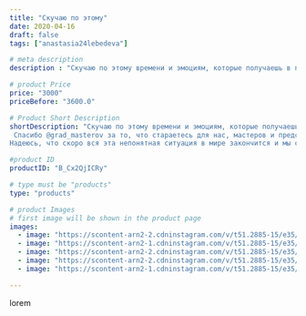 ```yaml
---
title: "Скучаю по этому"
date: 2020-04-16
draft: false
tags: ["anastasia24lebedeva"]

# meta description
description : "Скучаю по этому времени и эмоциям, которые получаешь в процессе. Дети очень интересные люди, с ними всегда весело. Особенно интересно наблюдать за ними когда он"

# product Price
price: "3000"
priceBefore: "3600.0"

# Product Short Description
shortDescription: "Скучаю по этому времени и эмоциям, которые получаешь в процессе. Дети очень интересные люди, с ними всегда весело. Особенно интересно наблюдать за ними когда они занимаются чем//-то новым для себя.
 Спасибо @grad_masterov за то, что стараетесь для нас, мастеров и представляете наши интересы)
Надеюсь, что скоро вся эта непонятная ситуация в мире закончится и мы сможем заниматься любимым делом)"

#product ID
productID: "B_Cx2QjICRy"

# type must be "products"
type: "products"

# product Images
# first image will be shown in the product page
images:
  - image: "https://scontent-arn2-2.cdninstagram.com/v/t51.2885-15/e35/93638462_2977911638942093_6871910430546650766_n.jpg?se=8&tp=1&_nc_ht=scontent-arn2-2.cdninstagram.com&_nc_cat=105&_nc_ohc=iA6uPN8PzS8AX9hrVKB&oh=b9d876ec27d2e87e90145ba95e108c0f&oe=606A5E40&ig_cache_key=MjI4ODYxMDc4Mzc1OTg0OTYwNQ%3D%3D.2"
  - image: "https://scontent-arn2-1.cdninstagram.com/v/t51.2885-15/e35/93480305_1127035290971314_638991404881773930_n.jpg?se=8&tp=1&_nc_ht=scontent-arn2-1.cdninstagram.com&_nc_cat=110&_nc_ohc=njhrUlfDmAkAX8TQasn&oh=fe66df4239fac28f4fbdf15001ee9e4d&oe=606BC163&ig_cache_key=MjI4ODYxMDc4Mzc4NTA5NTU3Ng%3D%3D.2"
  - image: "https://scontent-arn2-2.cdninstagram.com/v/t51.2885-15/e35/93584317_100306018309100_558374267418647067_n.jpg?se=8&tp=1&_nc_ht=scontent-arn2-2.cdninstagram.com&_nc_cat=108&_nc_ohc=X6-l2XMYC0cAX8E-Hrc&oh=8085eb67e82ced87fad559b575a4af19&oe=606B1861&ig_cache_key=MjI4ODYxMDc4Mzc5MzM1MDQwNQ%3D%3D.2"
  - image: "https://scontent-arn2-2.cdninstagram.com/v/t51.2885-15/e35/93819498_647934795984245_531070559817450240_n.jpg?se=7&tp=1&_nc_ht=scontent-arn2-2.cdninstagram.com&_nc_cat=105&_nc_ohc=iW2vQhLuuRwAX9sxSRl&oh=217e7e5d67f287b1ab763b060e53e1e4&oe=606D407C&ig_cache_key=MjI4ODYxMDc4Mzc3NjU2NjQ1NA%3D%3D.2"
  - image: "https://scontent-arn2-1.cdninstagram.com/v/t51.2885-15/e35/93513059_2535051840088958_6509829770847903316_n.jpg?tp=1&_nc_ht=scontent-arn2-1.cdninstagram.com&_nc_cat=102&_nc_ohc=zuaKQYw0iqYAX81rrrQ&oh=6e2a782f0f24b53548cc3f0057293f41&oe=606A1EE9&ig_cache_key=MjI4ODYxMDc4Mzc5MzQyNTM4MA%3D%3D.2"

---
```

lorem
